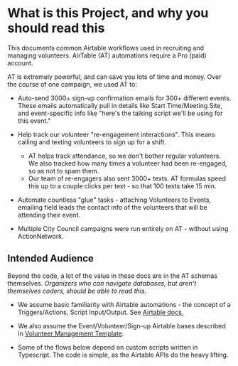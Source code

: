 # What is this Project, and why you should read this
This documents common Airtable workflows used in recruiting and managing volunteers. AirTable (AT) automations require a Pro (paid) account.

AT is extremely powerful, and can save you lots of time and money. Over the course of one campaign, we used AT to:
-  Auto-send 3000+ sign-up confirmation emails for 300+ different events. These emails automatically pull in details like Start Time/Meeting Site, and event-specific info like "here's the talking script we'll be using for this event."
- Help track our volunteer "re-engagement interactions". This means calling and texting volunteers to sign up for a shift.
    - AT helps track attendance, so we don't bother regular volunteers. We also tracked how many times a volunteer had been re-engaged, so as not to spam them.
    - Our team of re-engagers also sent 3000+ texts. AT formulas speed this up to a couple clicks per text - so that 100 texts take 15 min.
- Automate countless "glue" tasks - attaching Volunteers to Events, emailing field leads the contact info of the volunteers that will be attending their event.

- Multiple City Council campaigns were run entirely on AT - without using ActionNetwork.


## Intended Audience
Beyond the code, a lot of the value in these docs are in the AT schemas themselves. *Organizers who can navigate databases, but aren't themselves coders, should be able to read this.*

- We assume basic familiarity with Airtable automations - the concept of a Triggers/Actions, Script Input/Output. See [Airtable docs.](https://support.airtable.com/hc/en-us/articles/360050974153-Automations-overview)

- We also assume the Event/Volunteer/Sign-up Airtable bases described in [Volunteer Management Template](https://airtable.com/tblclabldKtNzF86I/viwcWd0SuT7LDZtD5?blocks=hide).
- Some of the flows below depend on custom scripts written in Typescript. The code is simple, as the Airtable APIs do the heavy lifting.